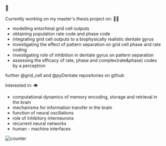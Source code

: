 ###  👋


<!--
**barisckuru/barisckuru** is a ✨ _special_ ✨ repository because its `README.md` (this file) appears on your GitHub profile.

--> 

Currently working on my master's thesis project on: ✍🏽
- modelling entorhinal grid cell outputs
- obtaining population rate code and phase code
- integrating grid cell outputs to a biophysically realistic dentate gyrus
- investigating the effect of pattern separation on grid cell phase and rate coding
- investigating role of inhibition in dentate gyrus on pattern separation
- assessing the efficacy of rate, phase and complex(rate&phase) codes by a perceptron

further @grid_cell and @pyDentate repositories on github

Interested in: 👁
- computational dynamics of memory encoding, storage and retrieval in the brain
- mechanisms for information transfer in the brain
- function of neural oscillations
- role of inhibitory interneurons
- recurrent neural networks
- human - machine interfaces


![counter](https://enoeags2jdnk9c1.m.pipedream.net)
